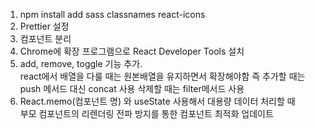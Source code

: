 1. npm install add sass classnames react-icons
2. Prettier 설정
3. 컴포넌트 분리
4. Chrome에 확장 프로그램으로 React Developer Tools 설치
5. add, remove, toggle 기능 추가.<br> react에서 배열을 다룰 때는 원본배열을 유지하면서 확장해야함 즉  추가할 때는 push 메서드 대신 concat 사용 삭제할 때는 filter메서드 사용 
6. React.memo(컴포넌트 명) 와 useState 사용해서 대용량 데이터 처리할 때<br> 
   부모 컴포넌트의 리렌더링 전파 방지를 통한 컴포넌트 최적화 업데이트
